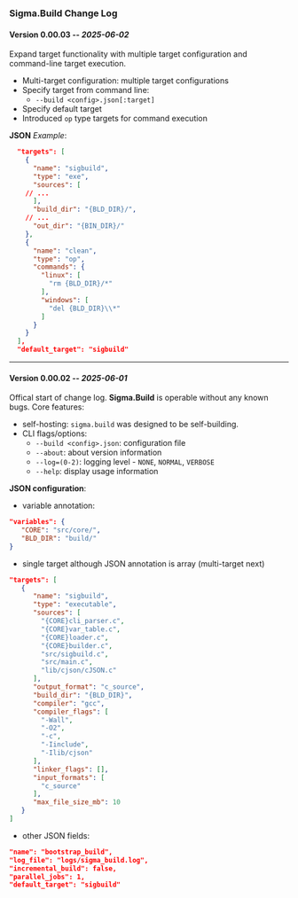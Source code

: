 ### **Sigma.Build Change Log**


#### **Version 0.00.03**  -- _2025-06-02_
Expand target functionality with multiple target configuration and command-line target execution.

- Multi-target configuration: multiple target configurations
- Specify target from command line:
  - `--build <config>.json[:target]`
- Specify default target
- Introduced `op` type targets for command execution

**JSON** _Example_:  
``` json
  "targets": [
    {
      "name": "sigbuild",
      "type": "exe",
      "sources": [
	// ...
      ],
      "build_dir": "{BLD_DIR}/",
	// ...
      "out_dir": "{BIN_DIR}/"
    },
    {
      "name": "clean",
      "type": "op",
      "commands": {
        "linux": [
          "rm {BLD_DIR}/*"
        ],
        "windows": [
          "del {BLD_DIR}\\*"
        ]
      }
    }
  ],
  "default_target": "sigbuild"

```

-----  
#### **Version 0.00.02**  -- _2025-06-01_  

Offical start of change log. **Sigma.Build** is operable without any known bugs.
Core features:
- self-hosting: `sigma.build` was designed to be self-building.
- CLI flags/options:
  - `--build <config>.json`: configuration file
  - `--about`: about version information
  - `--log=(0-2)`: logging level - `NONE`, `NORMAL`, `VERBOSE`
  - `--help`: display usage information

**JSON configuration**:  
- variable annotation:  
``` json
"variables": {
   "CORE": "src/core/",
   "BLD_DIR": "build/"
}
```  
- single target although JSON annotation is array (multi-target next)  
``` json
"targets": [
   {
      "name": "sigbuild",
      "type": "executable",
      "sources": [
        "{CORE}cli_parser.c",
        "{CORE}var_table.c",
        "{CORE}loader.c",
        "{CORE}builder.c",
        "src/sigbuild.c",
        "src/main.c",
        "lib/cjson/cJSON.c"
      ],
      "output_format": "c_source",
      "build_dir": "{BLD_DIR}",
      "compiler": "gcc",
      "compiler_flags": [
        "-Wall",
        "-O2",
        "-c",
        "-Iinclude",
        "-Ilib/cjson"
      ],
      "linker_flags": [],
      "input_formats": [
        "c_source"
      ],
      "max_file_size_mb": 10
   }
]
```  
- other JSON fields:
``` json
"name": "bootstrap_build",
"log_file": "logs/sigma_build.log",
"incremental_build": false,
"parallel_jobs": 1,
"default_target": "sigbuild"
```  
